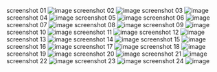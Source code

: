 screenshot 01
![image](https://github.com/user-attachments/assets/f0c69211-26f8-40d4-a912-978ca23def1f)
screenshot 02
![image](https://github.com/user-attachments/assets/7ed115bf-0380-428e-9b13-eff78700ade7)
screenshot 03
![image](https://github.com/user-attachments/assets/17961a89-e1fe-47ec-a59e-ab7f46573821)
screenshot 04
![image](https://github.com/user-attachments/assets/e75b0a8b-31c8-4e3d-9b59-bd86e76dfe1e)
screenshot 05
![image](https://github.com/user-attachments/assets/ec0ec7f1-3546-4005-8929-6d32220c7b90)
screenshot 06
![image](https://github.com/user-attachments/assets/f58395e5-4a3d-4a5a-9d3c-589442688b40)
screenshot 07
![image](https://github.com/user-attachments/assets/0f6767bd-4bc7-4abc-9ec9-bbb6a573dccf)
screenshot 08
![image](https://github.com/user-attachments/assets/364c3782-c5a0-4188-93cf-362d0fa2f3e4)
screenshot 09
![image](https://github.com/user-attachments/assets/74d81b18-9fca-49c7-879a-0993f068a1d8)
screenshot 10
![image](https://github.com/user-attachments/assets/f19b73c9-d316-4e61-a128-bd5730f0e21c)
screenshot 11
![image](https://github.com/user-attachments/assets/23b2d86a-fa9a-4ae9-a072-40255708654e)
screenshot 12
![image](https://github.com/user-attachments/assets/8be19617-a6e9-40e1-94d6-1bbd313af0e1)
screenshot 13
![image](https://github.com/user-attachments/assets/335e0bea-c03b-4391-8c95-88c1b8b5e5c6)
screenshot 14
![image](https://github.com/user-attachments/assets/0837e126-db61-48a9-8e57-98b11f8ae4ae)
screenshot 15
![image](https://github.com/user-attachments/assets/328fa9f6-201b-4ee7-8887-7aa06931ad6d)
screenshot 16
![image](https://github.com/user-attachments/assets/686fcd2c-a98c-41f6-8f19-c8670fa40e81)
screenshot 17
![image](https://github.com/user-attachments/assets/44e3d55d-186f-4a0b-af22-79a6fb2c7795)
screenshot 18
![image](https://github.com/user-attachments/assets/2a6c2c29-3287-4b7d-9002-96aa3e30d8dc)
screenshot 19
![image](https://github.com/user-attachments/assets/90527f04-dc95-4790-8269-e896d79502c9)
screenshot 20
![image](https://github.com/user-attachments/assets/e57f52e7-5359-4f57-a69f-b3cbd3e3f86d)
screenshot 21
![image](https://github.com/user-attachments/assets/ba1f2154-74b7-4ced-86d3-d1dadde62508)
screenshot 22
![image](https://github.com/user-attachments/assets/6a9dd57e-cc64-411f-a888-2e21fc28ff06)
screenshot 23
![image](https://github.com/user-attachments/assets/b3a3b549-e339-46fa-9ba4-989b1a2741fa)
screenshot 24
![image](https://github.com/user-attachments/assets/4bdfaf58-8f40-41e2-8e2e-4a5b196fe27b)
